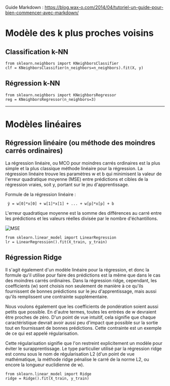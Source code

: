 Guide Markdown : https://blog.wax-o.com/2014/04/tutoriel-un-guide-pour-bien-commencer-avec-markdown/

# Modèle des k plus proches voisins

## Classification k-NN

<pre><code>from sklearn.neighbors import KNeighborsClassifier
clf = KNeighborsClassifier(n_neighbors=n_neighbors).fit(X, y)</code></pre>

## Régression k-NN

<pre><code>from sklearn.neighbors import KNeighborsRegressor
reg = KNeighborsRegressor(n_neighbors=3)</code></pre>

****************************************************************************************************

# Modèles linéaires

## Régression linéaire (ou méthode des moindres carrés ordinaires)

La régression linéaire, ou MCO pour moindres carrés ordinaires est la plus simple et la plus classique méthode linéaire pour la régression. La régression linéaire trouve les paramètres w et b qui minimisent la valeur de l'erreur quadratique moyenne (MSE) entre prédictions et cibles de la régression vraies, soit y, portant sur le jeu d'apprentissage. 

Formule de la régression linéaire :
<pre><code> ŷ = w[0]*x[0] + w[1]*x[1] + ... + w[p]*x[p] + b </code></pre>

L'erreur quadratique moyenne est la somme des différences au carré entre les prédictions et les valeurs réelles divisée par le nombre d'échantillons.

![MSE](https://cdn-media-1.freecodecamp.org/images/hmZydSW9YegiMVPWq2JBpOpai3CejzQpGkNG "MSE")

<pre><code>from sklearn.linear_model import LinearRegression
lr = LinearRegression().fit(X_train, y_train)</code></pre>

## Régression Ridge

Il s'agit également d'un modèle linéaire pour la régression, et donc la formule qu'il utilise pour faire des prédictions est la même que dans le cas des moindres carrés ordinaires. Dans la régression ridge, cependant, les coefficients (w) sont choisis non seulement de manière à ce qu'ils fournissent de bonnes prédictions sur le jeu d'apprentissage, mais aussi qu'ils remplissent une contrainte supplémentaire.

Nous voulons également que les coefficients de pondération soient aussi petits que possible. En d'autre termes, toutes les entrées de w devraient être proches de zéro. D'un point de vue intuitif, cela signifie que chaque caractéristique devrait avoir aussi peu d'impact que possible sur la sortie tout en fournissant de bonnes prédictions. Cette contrainte est un exemple de ce qui est appelé régularisation.

Cette régularisation signifie que l'on restreint explicitement un modèle pour éviter le surapprentissage. Le type particulier utilisé par la régression ridge est connu sous le nom de régularisation L2 (d'un point de vue mathématique, la méthode ridge pénalise le carré de la norme L2, ou encore la longueur euclidienne de w).

<pre><code>from sklearn.linear_model import Ridge
ridge = Ridge().fit(X_train, y_train)</code></pre>